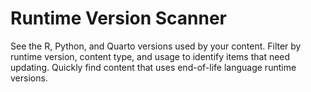 # Runtime Version Scanner

See the R, Python, and Quarto versions used by your content. Filter by runtime version, content type, and usage to identify items that need updating. Quickly find content that uses end-of-life language runtime versions.
